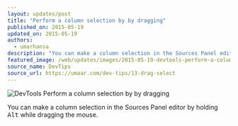 ```yaml
---
layout: updates/post
title: "Perform a column selection by by dragging"
published_on: 2015-05-19
updated_on: 2015-05-19
authors:
  - umarhansa
description: "You can make a column selection in the Sources Panel editor by holding <kbd class=kbd>Alt</kbd> while dragging the mouse."
featured_image: /web/updates/images/2015-05-19-devtools-perform-a-column-selection-by-by-dragging/drag-select.gif
source_name: DevTips
source_url: https://umaar.com/dev-tips/13-drag-select
---
```

<img src="/web/updates/images/2015-05-19-devtools-perform-a-column-selection-by-by-dragging/drag-select.gif" alt="DevTools Perform a column selection by by dragging">

You can make a column selection in the Sources Panel editor by holding <kbd class="kbd">Alt</kbd> while dragging the mouse.﻿
